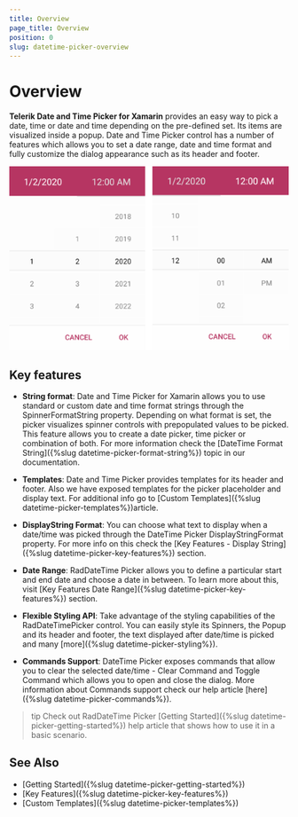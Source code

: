 ```yaml
---
title: Overview
page_title: Overview
position: 0
slug: datetime-picker-overview
---
```


# Overview

**Telerik Date and Time Picker for Xamarin** provides an easy way to pick a date, time or date and time depending on the pre-defined set. Its items are visualized inside a popup. Date and Time Picker control has a number of features which allows you to set a date range, date and time format and fully customize the dialog appearance such as its header and footer.  

![DateTime Picker Overview](images/datetime_picker_overview.png)

## Key features

* **String format**: Date and Time Picker for Xamarin allows you to use standard or custom date and time format strings through the SpinnerFormatString property. Depending on what format is set, the picker visualizes spinner controls with prepopulated values to be picked. This feature allows you to create a date picker, time picker or combination of both. For more information check the [DateTime Format String]({%slug datetime-picker-format-string%}) topic in our documentation.

* **Templates**: Date and Time Picker provides templates for its header and footer. Also we have exposed templates for the picker placeholder and display text. For additional info go to [Custom Templates]({%slug datetime-picker-templates%})article.

* **DisplayString Format**: You can choose what text to display when a date/time was picked through the DateTime Picker DisplayStringFormat property. For more info on this check the [Key Features - Display String]({%slug datetime-picker-key-features%}) section.

* **Date Range**: RadDateTime Picker allows you to define a particular start and end date and choose a date in between. To learn more about this, visit [Key Features Date Range]({%slug datetime-picker-key-features%}) section.

* **Flexible Styling API**: Take advantage of the styling capabilities of the RadDateTimePicker control. You can easily style its Spinners, the Popup and its header and footer, the text displayed after date/time is picked and many [more]({%slug datetime-picker-styling%}).

* **Commands Support**: DateTime Picker exposes commands that allow you to clear the selected date/time - Clear Command and Toggle Command which allows you to open and close the dialog. More information about Commands support check our help article [here]({%slug datetime-picker-commands%}).

>tip Check out RadDateTime Picker [Getting Started]({%slug datetime-picker-getting-started%}) help article that shows how to use it in a basic scenario.

## See Also

- [Getting Started]({%slug datetime-picker-getting-started%})
- [Key Features]({%slug datetime-picker-key-features%})
- [Custom Templates]({%slug datetime-picker-templates%})